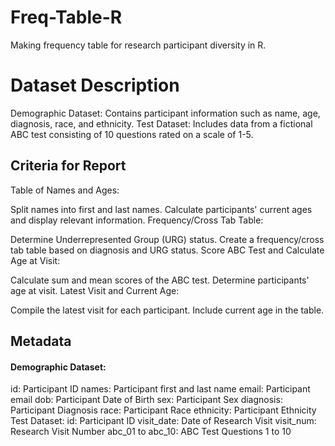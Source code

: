 # Freq-Table-R
Making frequency table for research participant diversity in R.

# Dataset Description
Demographic Dataset: Contains participant information such as name, age, diagnosis, race, and ethnicity.
Test Dataset: Includes data from a fictional ABC test consisting of 10 questions rated on a scale of 1-5.
## Criteria for Report
Table of Names and Ages:

Split names into first and last names.
Calculate participants' current ages and display relevant information.
Frequency/Cross Tab Table:

Determine Underrepresented Group (URG) status.
Create a frequency/cross tab table based on diagnosis and URG status.
Score ABC Test and Calculate Age at Visit:

Calculate sum and mean scores of the ABC test.
Determine participants' age at visit.
Latest Visit and Current Age:

Compile the latest visit for each participant.
Include current age in the table.
## Metadata
#### Demographic Dataset:
id: Participant ID
names: Participant first and last name
email: Participant email
dob: Participant Date of Birth
sex: Participant Sex
diagnosis: Participant Diagnosis
race: Participant Race
ethnicity: Participant Ethnicity
Test Dataset:
id: Participant ID
visit_date: Date of Research Visit
visit_num: Research Visit Number
abc_01 to abc_10: ABC Test Questions 1 to 10
